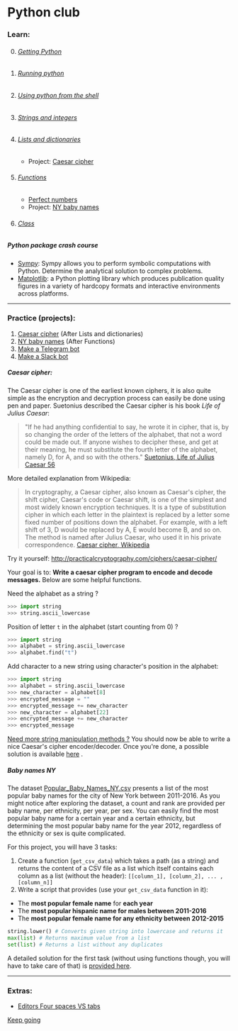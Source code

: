 # Python club

### Learn:

0. ###### [Getting Python](00-getting-python.md)
1. ###### [Running python](01-installing-python3.md)
2. ###### [Using python from the shell](02-using-pythonshell.md)
3. ###### [Strings and integers](03-strings-and-integers.md) 
4. ###### [Lists and dictionaries](04-lists-and-dicts.md)
    * Project: [Caesar cipher](#Caesar-cipher)
5. ###### [Functions](05-functions.md)
   * [Perfect numbers](./examples/ex_perfectnumbers.md)
   * Project: [NY baby names](#Baby-names-NY)
6. ###### [Class](06-classes.md)

##### Python package crash course

* [Sympy](./tuto_snippets/sympy.md): Sympy allows you to perform symbolic computations with Python. Determine the analytical solution to complex problems.
* [Matplotlib](./tuto_snippets/tuto_matplotlib.py): a Python plotting library which produces publication quality figures in a variety of hardcopy formats and interactive environments across platforms.

---

### Practice (projects):

1. [Caesar cipher](#Caesar-cipher) (After Lists and dictionaries)
2. [NY baby names](#Baby-names-NY) (After Functions)
3. [Make a Telegram bot](./projects/telegrambot/telgram_bots.md)
4. [Make a Slack bot](./projects/slackbot/making_a_slackbot.md)
   

##### Caesar cipher:

The Caesar cipher is one of the earliest known ciphers, it is also quite simple as the encryption and decryption process can easily be done using pen and paper. Suetonius described the Caesar cipher is his book *Life of Julius Caesar*: 

>"If he had anything confidential to say, he wrote it in cipher, that is, by so changing the order of the letters of the alphabet, that not a word could be made out. If anyone wishes to decipher these, and get at their meaning, he must substitute the fourth letter of the alphabet, namely D, for A, and so with the others."
[Suetonius, Life of Julius Caesar 56](https://en.wikipedia.org/wiki/Caesar_cipher)

More detailed explanation from Wikipedia:

> In cryptography, a Caesar cipher, also known as Caesar's cipher, the shift cipher, Caesar's code or Caesar shift, is one of the simplest and most widely known encryption techniques. It is a type of substitution cipher in which each letter in the plaintext is replaced by a letter some fixed number of positions down the alphabet. For example, with a left shift of 3, D would be replaced by A, E would become B, and so on. The method is named after Julius Caesar, who used it in his private correspondence.
[Caesar cipher, Wikipedia]((https://en.wikipedia.org/wiki/Caesar_cipher))

Try it yourself: http://practicalcryptography.com/ciphers/caesar-cipher/

Your goal is to: **Write a caesar cipher program to encode and decode messages.**
Below are some helpful functions.

Need the alphabet as a string ? 
```python
>>> import string
>>> string.ascii_lowercase
```
Position of letter `t` in the alphabet (start counting from 0) ?
```python
>>> import string
>>> alphabet = string.ascii_lowercase
>>> alphabet.find("t")
```

Add character to a new string using character's position in the alphabet:

```python
>>> import string
>>> alphabet = string.ascii_lowercase
>>> new_character = alphabet[8]
>>> encrypted_message = ""
>>> encrypted_message += new_character
>>> new_character = alphabet[22]
>>> encrypted_message += new_character
>>> encrypted_message
```

[Need more string manipulation methods ?](https://docs.python.org/3/library/string.html)
You should now be able to write a nice Caesar's cipher encoder/decoder.
Once you're done, a possible solution is available [here](./examples/ex_caesarcipher.py) .


##### Baby names NY

The dataset [Popular_Baby_Names_NY.csv](./datasets/Popular_Baby_Names_NY.csv) presents a list of the most popular baby names for the city of New York between 2011-2016. As you might notice after exploring the dataset, a count and rank are provided per baby name, per ethnicity, per year, per sex. You can easily find the most popular baby name for a certain year and a certain ethnicity, but determining the most popular baby name for the year 2012, regardless of the ethnicity or sex is quite complicated.

For this project, you will have 3 tasks:
1. Create a function (`get_csv_data`) which takes a path (as a string) and returns the content of a CSV file as a list which itself contains each column as a list (without the header): `[[column_1], [column_2], ... , [column_n]]`
2. Write a script that provides (use your `get_csv_data` function in it):
* The **most popular female name** for **each year**
* The **most popular hispanic name for males between 2011-2016** 
* The **most popular female name for any ethnicity between 2012-2015**

```python
string.lower() # Converts given string into lowercase and returns it
max(list) # Returns maximum value from a list
set(list) # Returns a list without any duplicates
```
A detailed solution for the first task (without using functions though, you will have to take care of that) is [provided here](./datasets_ex_babynames.py).

---

### Extras:
* [Editors Four spaces VS tabs](02b-space-tabs.md)


[Keep going](learn_more.md)